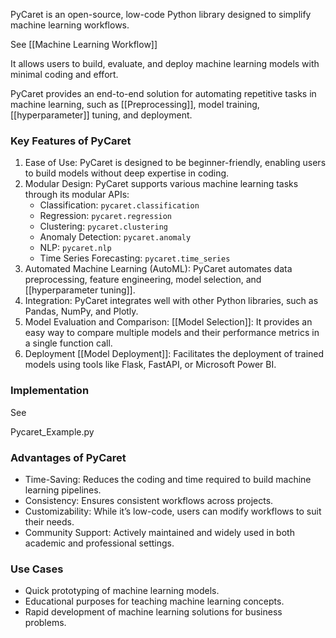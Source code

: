 PyCaret is an open-source, low-code Python library designed to simplify machine learning workflows. 

See
[[Machine Learning Workflow]]

It allows users to build, evaluate, and deploy machine learning models with minimal coding and effort. 

PyCaret provides an end-to-end solution for automating repetitive tasks in machine learning, such as [[Preprocessing]], model training, [[hyperparameter]] tuning, and deployment.
### Key Features of PyCaret

1. Ease of Use: PyCaret is designed to be beginner-friendly, enabling users to build models without deep expertise in coding.
2. Modular Design: PyCaret supports various machine learning tasks through its modular APIs:
    - Classification: `pycaret.classification`
    - Regression: `pycaret.regression`
    - Clustering: `pycaret.clustering`
    - Anomaly Detection: `pycaret.anomaly`
    - NLP: `pycaret.nlp`
    - Time Series Forecasting: `pycaret.time_series`
3. Automated Machine Learning (AutoML): PyCaret automates data preprocessing, feature engineering, model selection, and [[hyperparameter tuning]].
4. Integration: PyCaret integrates well with other Python libraries, such as Pandas, NumPy, and Plotly.
5. Model Evaluation and Comparison: [[Model Selection]]: It provides an easy way to compare multiple models and their performance metrics in a single function call.
6. Deployment [[Model Deployment]]: Facilitates the deployment of trained models using tools like Flask, FastAPI, or Microsoft Power BI.

### Implementation

See

Pycaret_Example.py
### Advantages of PyCaret

- Time-Saving: Reduces the coding and time required to build machine learning pipelines.
- Consistency: Ensures consistent workflows across projects.
- Customizability: While it’s low-code, users can modify workflows to suit their needs.
- Community Support: Actively maintained and widely used in both academic and professional settings.

### Use Cases

- Quick prototyping of machine learning models.
- Educational purposes for teaching machine learning concepts.
- Rapid development of machine learning solutions for business problems.